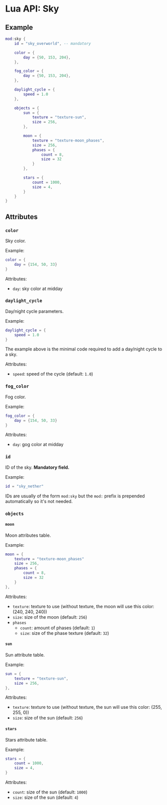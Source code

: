 # Lua API: Sky

## Example

```lua
mod:sky {
	id = "sky_overworld", -- mandatory

	color = {
		day = {50, 153, 204},
	},

	fog_color = {
		day = {50, 153, 204},
	},

	daylight_cycle = {
		speed = 1.0
	},

	objects = {
		sun = {
			texture = "texture-sun",
			size = 256,
		},

		moon = {
			texture = "texture-moon_phases",
			size = 256,
			phases = {
				count = 8,
				size = 32
			}
		},

		stars = {
			count = 1000,
			size = 4,
		}
	}
}
```

## Attributes

### `color`

Sky color.

Example:
```lua
color = {
	day = {154, 50, 33}
}
```

Attributes:

- `day`: sky color at midday

### `daylight_cycle`

Day/night cycle parameters.

Example:
```lua
daylight_cycle = {
	speed = 1.0
}
```

The example above is the minimal code required to add a day/night cycle to a sky.

Attributes:

- `speed`: speed of the cycle (default: `1.0`)

### `fog_color`

Fog color.

Example:
```lua
fog_color = {
	day = {154, 50, 33}
}
```

Attributes:

- `day`: gog color at midday

### `id`

ID of the sky. **Mandatory field.**

Example:
```lua
id = "sky_nether"
```

IDs are usually of the form `mod:sky` but the `mod:` prefix is prepended automatically so it's not needed.

### `objects`

#### `moon`

Moon attributes table.

Example:
```lua
moon = {
	texture = "texture-moon_phases"
	size = 256,
	phases = {
		count = 8,
		size = 32
	}
},
```

Attributes:

- `texture`: texture to use (without texture, the moon will use this color: (240, 240, 240))
- `size`: size of the moon (default: `256`)
- `phases`
    - `count`: amount of phases (default: `1`)
    - `size`: size of the phase texture (default: `32`)

#### `sun`

Sun attribute table.

Example:
```lua
sun = {
	texture = "texture-sun",
	size = 256,
},
```

Attributes:

- `texture`: texture to use (without texture, the sun will use this color: (255, 255, 0))
- `size`: size of the sun (default: `256`)

#### `stars`

Stars attribute table.

Example:
```lua
stars = {
	count = 1000,
	size = 4,
}
```

Attributes:

- `count`: size of the sun (default: `1000`)
- `size`: size of the sun (default: `4`)

